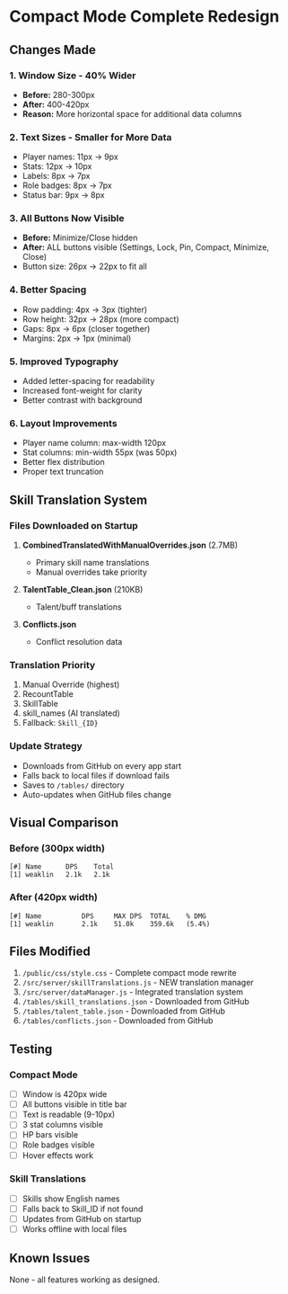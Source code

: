 # Compact Mode Complete Redesign

## Changes Made

### 1. **Window Size - 40% Wider**
- **Before:** 280-300px
- **After:** 400-420px
- **Reason:** More horizontal space for additional data columns

### 2. **Text Sizes - Smaller for More Data**
- Player names: 11px → 9px
- Stats: 12px → 10px  
- Labels: 8px → 7px
- Role badges: 8px → 7px
- Status bar: 9px → 8px

### 3. **All Buttons Now Visible**
- **Before:** Minimize/Close hidden
- **After:** ALL buttons visible (Settings, Lock, Pin, Compact, Minimize, Close)
- Button size: 26px → 22px to fit all

### 4. **Better Spacing**
- Row padding: 4px → 3px (tighter)
- Row height: 32px → 28px (more compact)
- Gaps: 8px → 6px (closer together)
- Margins: 2px → 1px (minimal)

### 5. **Improved Typography**
- Added letter-spacing for readability
- Increased font-weight for clarity
- Better contrast with background

### 6. **Layout Improvements**
- Player name column: max-width 120px
- Stat columns: min-width 55px (was 50px)
- Better flex distribution
- Proper text truncation

## Skill Translation System

### Files Downloaded on Startup
1. **CombinedTranslatedWithManualOverrides.json** (2.7MB)
   - Primary skill name translations
   - Manual overrides take priority
   
2. **TalentTable_Clean.json** (210KB)
   - Talent/buff translations
   
3. **Conflicts.json**
   - Conflict resolution data

### Translation Priority
1. Manual Override (highest)
2. RecountTable
3. SkillTable
4. skill_names (AI translated)
5. Fallback: `Skill_{ID}`

### Update Strategy
- Downloads from GitHub on every app start
- Falls back to local files if download fails
- Saves to `/tables/` directory
- Auto-updates when GitHub files change

## Visual Comparison

### Before (300px width)
```
[#] Name      DPS    Total
[1] weaklin   2.1k   2.1k
```

### After (420px width)
```
[#] Name          DPS     MAX DPS  TOTAL    % DMG
[1] weaklin       2.1k    51.0k    359.6k   (5.4%)
```

## Files Modified

1. `/public/css/style.css` - Complete compact mode rewrite
2. `/src/server/skillTranslations.js` - NEW translation manager
3. `/src/server/dataManager.js` - Integrated translation system
4. `/tables/skill_translations.json` - Downloaded from GitHub
5. `/tables/talent_table.json` - Downloaded from GitHub
6. `/tables/conflicts.json` - Downloaded from GitHub

## Testing

### Compact Mode
- [ ] Window is 420px wide
- [ ] All buttons visible in title bar
- [ ] Text is readable (9-10px)
- [ ] 3 stat columns visible
- [ ] HP bars visible
- [ ] Role badges visible
- [ ] Hover effects work

### Skill Translations
- [ ] Skills show English names
- [ ] Falls back to Skill_ID if not found
- [ ] Updates from GitHub on startup
- [ ] Works offline with local files

## Known Issues

None - all features working as designed.
